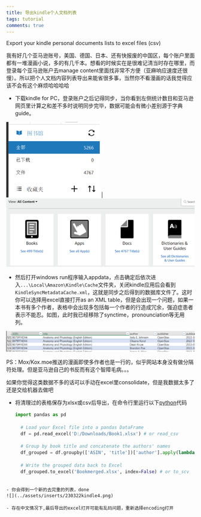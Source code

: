 ```yaml
---
title: 导出kindle个人文档列表
tags: tutorial
comments: true
---
```


Export your kindle personal documents lists to excel files (csv)

我有好几个亚马逊账号，美国、德国、日本、还有快报废的中国区，每个账户里面都有一堆漫画小说，多的有几千本。想看的时候实在是很难记清当时存在哪里，而登录每个亚马逊账户去manage content里面找非常不方便（亚麻响应速度还很慢）。所以把个人文档内容列表导出来能省很多事，当然你不看漫画的话我觉得应该不会有这个麻烦哈哈哈哈

- 下载kindle for PC，登录账户之后记得同步，当你看到左侧统计数目和亚马逊网页里计算之和差不多时说明同步完毕，数据可能会有微小差别源于字典guide。

<img src="../assets/inserts/230322kindle1.png" width="250"> |  <img src="../assets/inserts/230322kindle2.png"  width="550"> 

- 然后打开windows run程序输入appdata，点击确定后依次进入`...\Local\Amazon\Kindle\Cache`文件夹，关闭kindle应用后会看到`KindleSyncMetadataCache.xml`，这就是同步之后得到的数据库文件了。这时你可以选择用excel直接打开as an XML table，但是会出现一个问题，如果一本书有多个作者，表格中会出现多包括每一个作者的行造成冗余，强迫症患者表示不能忍。如图，此时我已经移除了synctime，pronounciation等无用列。

![](../assets/inserts/230322kindle3.png)

PS：Mox/Kox.moe推送的漫画即使多作者也是一行的，似乎网站本身没有做分隔符处理。但是亚马逊自己的书反而有这个智障毛病。。。

如果你觉得这类数据不多的话可以手动在excel里consolidate，但是我数据太多了还是交给机器去做吧

- 将清理过的表格保存为xlsx或csv后导出，在命令行里运行以下[python](../assets/files/consolidate.py)代码
  ```python
  import pandas as pd

    # Load your Excel file into a pandas DataFrame
    df = pd.read_excel('D:/Downloads/Book1.xlsx') # or read_csv

    # Group by book title and concatenate the authors' names
    df_grouped = df.groupby(['ASIN', 'title'])['author'].apply(lambda x: ', '.join(x)).reset_index()

    # Write the grouped data back to Excel
    df_grouped.to_excel('Bookmerged.xlsx', index=False) # or to_scv
```

- 你会得到一个新的去完重的列表，done
![](../assets/inserts/230322kindle4.png)

- 存在中文情况下,最后导出的excel打开可能有乱码问题，重新选择encoding打开